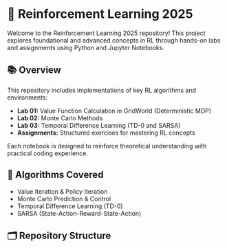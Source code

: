 # 🧠 Reinforcement Learning 2025

Welcome to the Reinforcement Learning 2025 repository! This project explores foundational and advanced concepts in RL through hands-on labs and assignments using Python and Jupyter Notebooks.

## 📚 Overview

This repository includes implementations of key RL algorithms and environments:

- **Lab 01:** Value Function Calculation in GridWorld (Deterministic MDP)
- **Lab 02:** Monte Carlo Methods
- **Lab 03:** Temporal Difference Learning (TD-0 and SARSA)
- **Assignments:** Structured exercises for mastering RL concepts

Each notebook is designed to reinforce theoretical understanding with practical coding experience.

## 🧪 Algorithms Covered

- Value Iteration & Policy Iteration
- Monte Carlo Prediction & Control
- Temporal Difference Learning (TD-0)
- SARSA (State-Action-Reward-State-Action)

## 🗂️ Repository Structure

